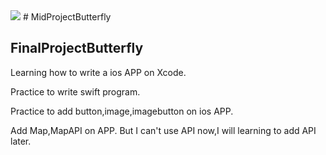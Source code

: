 <img src =https://www.ncnu.edu.tw/ncnuweb/units/share/全校共用/web_material/images/banner/banner_25.gif> 
# MidProjectButterfly

## FinalProjectButterfly

Learning how to write a ios APP on Xcode.

Practice to write swift program.

Practice to add button,image,imagebutton on ios APP.

Add Map,MapAPI on APP. But I can't use API now,I will learning to add API later.
